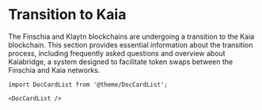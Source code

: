 # Transition to Kaia

The Finschia and Klaytn blockchains are undergoing a transition to the Kaia blockchain. This section provides essential information about the transition process, including frequently asked questions and overview about Kaiabridge, a system designed to facilitate token swaps between the Finschia and Kaia networks.

```mdx-code-block
import DocCardList from '@theme/DocCardList';

<DocCardList />
```
